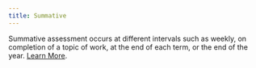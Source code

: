 ```yaml
---
title: Summative
---
```

Summative assessment occurs at different intervals such as weekly, on completion of a topic of work, at the end of each term, or the end of the year. [Learn&nbsp;More]({{site.baseurl}}/docs/classteacher/assessment/summative).